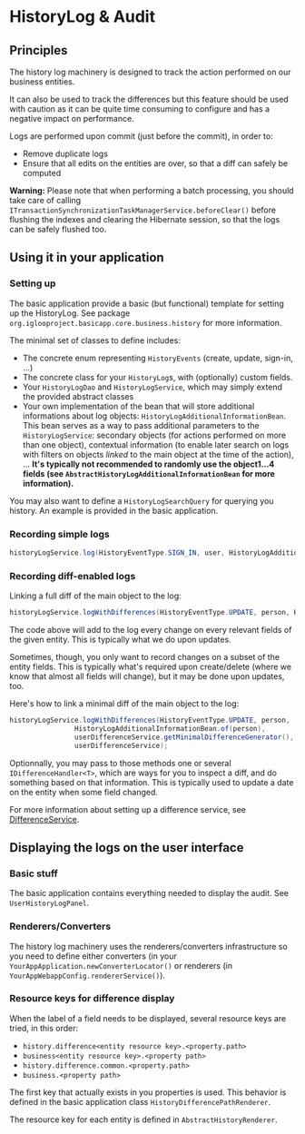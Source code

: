 # HistoryLog & Audit

## Principles

The history log machinery is designed to track the action performed on our business entities.

It can also be used to track the differences but this feature should be used with caution as it can be quite time consuming to configure and has a negative impact on performance.

Logs are performed upon commit (just before the commit), in order to:

 * Remove duplicate logs
 * Ensure that all edits on the entities are over, so that a diff can safely be computed

**Warning:** Please note that when performing a batch processing, you should take care of calling `ITransactionSynchronizationTaskManagerService.beforeClear()` before flushing the indexes and clearing the Hibernate session, so that the logs can be safely flushed too.

## Using it in your application

### Setting up

The basic application provide a basic (but functional) template for setting up the HistoryLog. See package `org.iglooproject.basicapp.core.business.history` for more information.

The minimal set of classes to define includes:
 * The concrete enum representing `HistoryEvents` (create, update, sign-in, ...)
 * The concrete class for your `HistoryLog`s, with (optionally) custom fields.
 * Your `HistoryLogDao` and `HistoryLogService`, which may simply extend the provided abstract classes
 * Your own implementation of the bean that will store additional informations about log objects: `HistoryLogAdditionalInformationBean`. This bean serves as a way to pass additional parameters to the `HistoryLogService`: secondary objects (for actions performed on more than one object), contextual information (to enable later search on logs with filters on objects *linked* to the main object at the time of the action), ... **It's typically not recommended to randomly use the object1...4 fields (see `AbstractHistoryLogAdditionalInformationBean` for more information).**

You may also want to define a `HistoryLogSearchQuery` for querying you history. An example is provided in the basic application.

### Recording simple logs

```java
historyLogService.log(HistoryEventType.SIGN_IN, user, HistoryLogAdditionalInformationBean.of(user));
```

### Recording diff-enabled logs

Linking a full diff of the main object to the  log:
```java
historyLogService.logWithDifferences(HistoryEventType.UPDATE, person, HistoryLogAdditionalInformationBean.of(person), userDifferenceService);
```

The code above will add to the log every change on every relevant fields of the given entity. This is typically what we do upon updates.

Sometimes, though, you only want to record changes on a subset of the entity fields. This is typically what's required upon create/delete (where we know that almost all fields will change), but it may be done upon updates, too.

Here's how to link a minimal diff of the main object to the log:
```java
historyLogService.logWithDifferences(HistoryEventType.UPDATE, person,
				HistoryLogAdditionalInformationBean.of(person),
				userDifferenceService.getMinimalDifferenceGenerator(),
				userDifferenceService);
```

Optionnally, you may pass to those methods one or several `IDifferenceHandler<T>`, which are ways for you to inspect a diff, and do something based on that information. This is typically used to update a date on the entity when some field changed.

For more information about setting up a difference service, see [DifferenceService](DifferenceService.html).

## Displaying the logs on the user interface

### Basic stuff

The basic application contains everything needed to display the audit. See `UserHistoryLogPanel`.

### Renderers/Converters

The history log machinery uses the renderers/converters infrastructure so you need to define either converters (in your `YourAppApplication.newConverterLocator()` or renderers (in `YourAppWebappConfig.rendererService()`).

### Resource keys for difference display

When the label of a field needs to be displayed, several resource keys are tried, in this order:

 * `history.difference<entity resource key>.<property.path>`
 * `business<entity resource key>.<property path>`
 * `history.difference.common.<property.path>`
 * `business.<property path>`

The first key that actually exists in you properties is used.
This behavior is defined in the basic application class `HistoryDifferencePathRenderer`.

The resource key for each entity is defined in `AbstractHistoryRenderer`.
